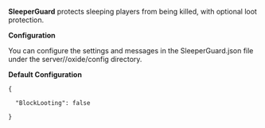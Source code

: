 **SleeperGuard**  protects sleeping players from being killed, with optional loot protection.

**Configuration** 

You can configure the settings and messages in the SleeperGuard.json file under the server/<identity>/oxide/config directory.

**Default Configuration** 

````
{

  "BlockLooting": false

}
````